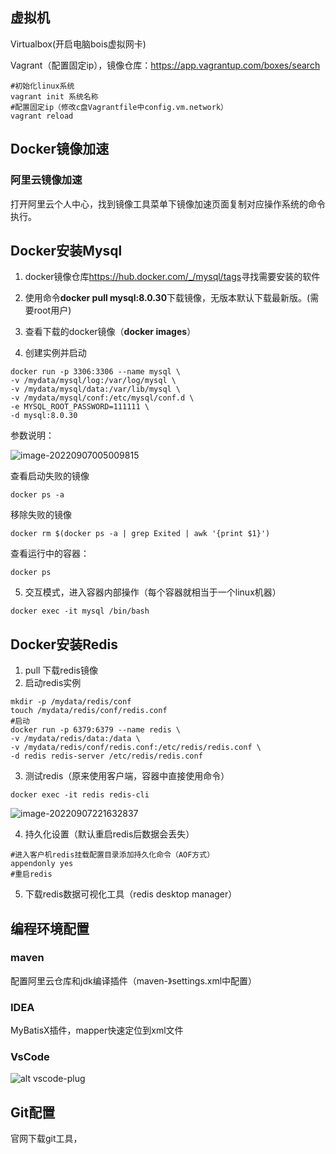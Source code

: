 ## 虚拟机 ##

Virtualbox(开启电脑bois虚拟网卡) 

Vagrant（配置固定ip），镜像仓库：https://app.vagrantup.com/boxes/search

```shell
#初始化linux系统
vagrant init 系统名称
#配置固定ip（修改c盘Vagrantfile中config.vm.network）
vagrant reload
```

## Docker镜像加速

 ### 阿里云镜像加速

打开阿里云个人中心，找到镜像工具菜单下镜像加速页面复制对应操作系统的命令执行。

## Docker安装Mysql

1. docker镜像仓库<https://hub.docker.com/_/mysql/tags>寻找需要安装的软件

2. 使用命令**docker pull mysql:8.0.30**下载镜像，无版本默认下载最新版。(需要root用户)

3. 查看下载的docker镜像（**docker images**）

4. 创建实例并启动

```shell
docker run -p 3306:3306 --name mysql \
-v /mydata/mysql/log:/var/log/mysql \
-v /mydata/mysql/data:/var/lib/mysql \
-v /mydata/mysql/conf:/etc/mysql/conf.d \
-e MYSQL_ROOT_PASSWORD=111111 \
-d mysql:8.0.30
```

参数说明：

![image-20220907005009815](https://thumbnail0.baidupcs.com/thumbnail/0a884e528ia02851b29641c76fc27220?fid=1099546344524-250528-715379883766345&time=1662991200&rt=sh&sign=FDTAER-DCb740ccc5511e5e8fedcff06b081203-4zYOSKUZK9zy1iQ%2FWFN2PcPtLlc%3D&expires=8h&chkv=0&chkbd=0&chkpc=&dp-logid=148271276667523261&dp-callid=0&file_type=0&size=c710_u400&quality=100&vuk=-&ft=video)

查看启动失败的镜像

```shell
docker ps -a
```

移除失败的镜像

```shell
docker rm $(docker ps -a | grep Exited | awk '{print $1}')
```

查看运行中的容器：

```shell
docker ps
```

5. 交互模式，进入容器内部操作（每个容器就相当于一个linux机器）

```shell
docker exec -it mysql /bin/bash
```

## Docker安装Redis ##

1. pull 下载redis镜像
2. 启动redis实例

```shell
mkdir -p /mydata/redis/conf
touch /mydata/redis/conf/redis.conf
#启动
docker run -p 6379:6379 --name redis \
-v /mydata/redis/data:/data \
-v /mydata/redis/conf/redis.conf:/etc/redis/redis.conf \
-d redis redis-server /etc/redis/redis.conf
```

3. 测试redis（原来使用客户端，容器中直接使用命令）

```shell
docker exec -it redis redis-cli
```

![image-20220907221632837](https://thumbnail0.baidupcs.com/thumbnail/97345e167p85a33443429b6b3b53aa79?fid=1099546344524-250528-464611260689791&time=1662991200&rt=sh&sign=FDTAER-DCb740ccc5511e5e8fedcff06b081203-EWib7pJXI%2FiECdY1ui7Vos3gZkI%3D&expires=8h&chkv=0&chkbd=0&chkpc=&dp-logid=148297546881133020&dp-callid=0&file_type=0&size=c710_u400&quality=100&vuk=-&ft=video)

4. 持久化设置（默认重启redis后数据会丢失）

```shell
#进入客户机redis挂载配置目录添加持久化命令（AOF方式）
appendonly yes
#重启redis
```

5. 下载redis数据可视化工具（redis desktop manager）

## 编程环境配置

### maven ###
配置阿里云仓库和jdk编译插件（maven-》settings.xml中配置）

### IDEA ###
MyBatisX插件，mapper快速定位到xml文件

### VsCode ###

![alt vscode-plug](https://thumbnail0.baidupcs.com/thumbnail/a1dc414b4md8b1e4ef691d7ffb37d58c?fid=1099546344524-250528-200853407153792&time=1662991200&rt=sh&sign=FDTAER-DCb740ccc5511e5e8fedcff06b081203-iaLSi4UjYz0N%2Fl7M2dIfzHZ1Ylc%3D&expires=8h&chkv=0&chkbd=0&chkpc=&dp-logid=148311924002744173&dp-callid=0&file_type=0&size=c710_u400&quality=100&vuk=-&ft=video)

## Git配置

官网下载git工具，

